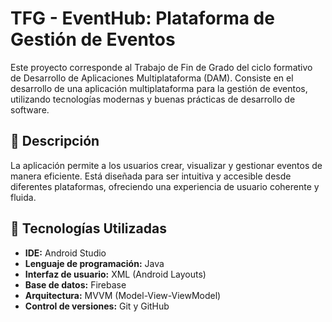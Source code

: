 # TFG - EventHub: Plataforma de Gestión de Eventos
Este proyecto corresponde al Trabajo de Fin de Grado del ciclo formativo de Desarrollo de Aplicaciones Multiplataforma (DAM). Consiste en el desarrollo de una aplicación multiplataforma para la gestión de eventos, utilizando tecnologías modernas y buenas prácticas de desarrollo de software.

## 📌 Descripción
La aplicación permite a los usuarios crear, visualizar y gestionar eventos de manera eficiente. Está diseñada para ser intuitiva y accesible desde diferentes plataformas, ofreciendo una experiencia de usuario coherente y fluida.

## 🚀 Tecnologías Utilizadas
- **IDE:** Android Studio  
- **Lenguaje de programación:** Java  
- **Interfaz de usuario:** XML (Android Layouts)  
- **Base de datos:** Firebase
- **Arquitectura:** MVVM (Model-View-ViewModel)   
- **Control de versiones:** Git y GitHub
